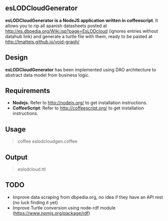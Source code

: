 ## esLODCloudGenerator

**esLODCloudGenerator is a NodeJS application written in coffeescript**. It allows you to rip all spanish datasheets posted at http://es.dbpedia.org/Wiki.jsp?page=EsLODcloud (ignores entries without datahub link) and generate a turtle file with them, 
ready to be pasted at http://lmatteis.github.io/void-graph/

## Design

**esLODCloudGenerator** has been implemented using DAO architecture to abstract data model from business logic.

## Requirements

* **Nodejs**: Refer to http://nodejs.org/ to get installation instructions.
* **CoffeeScript**: Refer to http://coffeescript.org/ to get installation instructions.

## Usage

> coffee eslodcloudgen.coffee

## Output

> eslodcloud.ttl

## TODO

* Improve data scraping from dbpedia.org, no idea if they have an API rest (no luck finding it yet)
* Improve Turtle conversion using node-rdf module (https://www.npmjs.org/package/rdf)